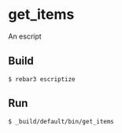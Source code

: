 get_items
=====

An escript

Build
-----

    $ rebar3 escriptize

Run
---

    $ _build/default/bin/get_items
